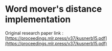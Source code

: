 # Word mover's distance implementation

Original research paper link :[https://proceedings.mlr.press/v37/kusnerb15.pdf](https://proceedings.mlr.press/v37/kusnerb15.pdf)
